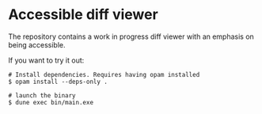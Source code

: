 # Accessible diff viewer

The repository contains a work in progress diff viewer with an emphasis on being accessible.

If you want to try it out:
```
# Install dependencies. Requires having opam installed
$ opam install --deps-only .

# launch the binary
$ dune exec bin/main.exe
```
